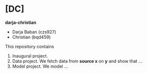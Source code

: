# \[DC\]

**darja-christian**
- Darja Baban (czs927)
- Christian (bqd459)

This repository contains  
1. Inaugural project. 
2. Data project. We fetch data from **source x** on **y** and show that ...
3. Model project. We model ...
